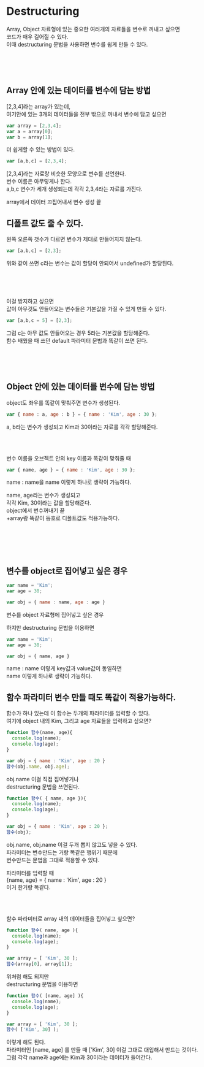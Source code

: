# Destructuring

Array, Object 자료형에 있는 중요한 여러개의 자료들을 변수로 꺼내고 싶으면  
코드가 매우 길어질 수 있다.  
이때  destructuring 문법을 사용하면 변수를 쉽게 만들 수 있다.  


<br/><br/><br/>

## Array 안에 있는 데이터를 변수에 담는 방법

[2,3,4]라는 array가 있는데,  
여기안에 있는 3개의 데이터들을 전부 밖으로 꺼내서 변수에 담고 싶으면

```javascript
var array = [2,3,4];
var a = array[0]; 
var b = array[1];
```
더 쉽게할 수 있는 방법이 있다.  

```javascript
var [a,b,c] = [2,3,4];
```
[2,3,4]라는 자료랑 비슷한 모양으로 변수를 선언한다.  
변수 이름은 아무렇게나 한다.  
a,b,c 변수가 세개 생성되는데 각각 2,3,4라는 자료를 가진다.  
 
array에서 데이터 끄집어내서 변수 생성 끝  
 
## 디폴트 값도 줄 수 있다.  
 
왼쪽 오른쪽 갯수가 다르면 변수가 제대로 만들어지지 않는다.  
```javascript
var [a,b,c] = [2,3];
```
위와 같이 쓰면 c라는 변수는 값이 할당이 안되어서 undefined가 할당된다.  
  
<br/><br/><br/>
 
이걸 방지하고 싶으면  
값이 아무것도 안들어오는 변수들은 기본값을 가질 수 있게 만들 수 있다.  
```javascript
var [a,b,c = 5] = [2,3];
```
그럼 c는 아무 값도 안들어오는 경우 5라는 기본값을 할당해준다.  
함수 배웠을 때 쓰던 default 파라미터 문법과 똑같이 쓰면 된다.  

<br/><br/><br/>

## Object 안에 있는 데이터를 변수에 담는 방법  

object도 좌우를 똑같이 맞춰주면 변수가 생성된다.  
```javascript
var { name : a, age : b } = { name : 'Kim', age : 30 };
```
a, b라는 변수가 생성되고 Kim과 30이라는 자료를 각각 할당해준다.  

<br/><br/>

변수 이름을 오브젝트 안의 key 이름과 똑같이 맞춰줄 때

```javascript
var { name, age } = { name : 'Kim', age : 30 };
```
name : name을 name 이렇게 하나로 생략이 가능하다.  

name, age라는 변수가 생성되고  
각각 Kim, 30이라는 값을 할당해준다.   
object에서 변수꺼내기 끝  
+array랑 똑같이 등호로 디폴트값도 적용가능하다.   

<br/><br/><br/><br/>

## 변수를 object로 집어넣고 싶은 경우

```javascript
var name = 'Kim';
var age = 30;

var obj = { name : name, age : age }
```
변수를 object 자료형에 집어넣고 싶은 경우  

하지만 destructuring 문법을 이용하면
```javascript
var name = 'Kim';
var age = 30;

var obj = { name, age }
```
name : name 이렇게 key값과 value값이 동일하면  
name 이렇게 하나로 생략이 가능하다.  

## 함수 파라미터 변수 만들 때도 똑같이 적용가능하다.  

함수가 하나 있는데 이 함수는 두개의 파라미터를 입력할 수 있다.  
여기에 object 내의 Kim, 그리고 age 자료들을 입력하고 싶으면?  

```javascript
function 함수(name, age){
  console.log(name);
  console.log(age);
}

var obj = { name : 'Kim', age : 20 }
함수(obj.name, obj.age);
```

obj.name 이걸 직접 집어넣거나  
destructuring 문법을 쓰면된다.  
 
```javascript
function 함수( { name, age }){
  console.log(name);
  console.log(age);
}

var obj = { name : 'Kim', age : 20 };
함수(obj);
```
obj.name, obj.name 이걸 두개 뽑지 않고도 넣을 수 있다.  
파라미터는 변수만드는 거랑 똑같은 행위기 때문에  
변수만드는 문법을 그대로 적용할 수 있다.  

파라미터를 입력할 때  
{name, age} = { name : 'Kim', age : 20 }  
이거 한거랑 똑같다.  

<br/><br/>

함수 파라미터로 array 내의 데이터들을 집어넣고 싶으면?

```javascript
function 함수( name, age ){
  console.log(name);
  console.log(age);
}

var array = [ 'Kim', 30 ];
함수(array[0], array[1]);
```
위처럼 해도 되지만   
destructuring 문법을 이용하면  

```javascript
function 함수( [name, age] ){
  console.log(name);
  console.log(age);
}

var array = [ 'Kim', 30 ];
함수( ['Kim', 30] );
```
이렇게 해도 된다.  
파라미터인 [name, age] 를 만들 때 ['Kim', 30] 이걸 그대로 대입해서 만드는 것이다.  
그럼 각각 name과 age에는 Kim과 30이라는 데이터가 들어간다.  



